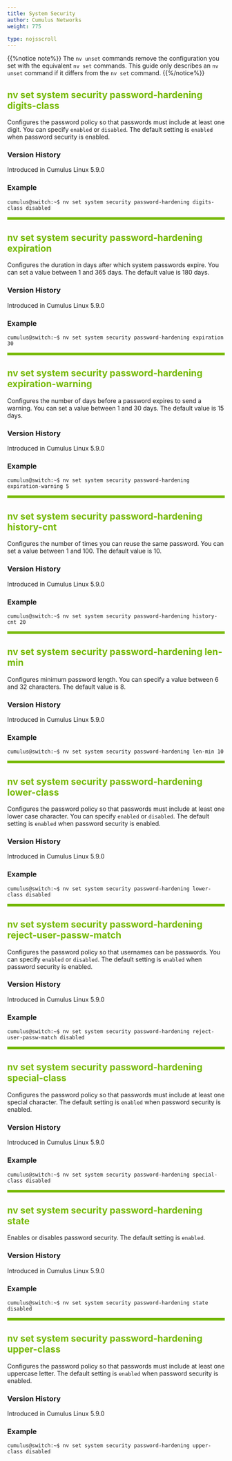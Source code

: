 ```yaml
---
title: System Security
author: Cumulus Networks
weight: 775

type: nojsscroll
---
```

<style>
h { color: RGB(118,185,0)}
</style>
{{%notice note%}}
The `nv unset` commands remove the configuration you set with the equivalent `nv set` commands. This guide only describes an `nv unset` command if it differs from the `nv set` command.
{{%/notice%}}

## <h>nv set system security password-hardening digits-class</h>

Configures the password policy so that passwords must include at least one digit. You can specify `enabled` or `disabled`. The default setting is `enabled` when password security is enabled.

### Version History

Introduced in Cumulus Linux 5.9.0

### Example

```
cumulus@switch:~$ nv set system security password-hardening digits-class disabled
```

<HR STYLE="BORDER: DASHED RGB(118,185,0) 0.5PX;BACKGROUND-COLOR: RGB(118,185,0);HEIGHT: 4.0PX;"/>

## <h>nv set system security password-hardening expiration</h>

Configures the duration in days after which system passwords expire. You can set a value between 1 and 365 days. The default value is 180 days.

### Version History

Introduced in Cumulus Linux 5.9.0

### Example

```
cumulus@switch:~$ nv set system security password-hardening expiration 30
```

<HR STYLE="BORDER: DASHED RGB(118,185,0) 0.5PX;BACKGROUND-COLOR: RGB(118,185,0);HEIGHT: 4.0PX;"/>

## <h>nv set system security password-hardening expiration-warning</h>

Configures the number of days before a password expires to send a warning. You can set a value between 1 and 30 days. The default value is 15 days.

### Version History

Introduced in Cumulus Linux 5.9.0

### Example

```
cumulus@switch:~$ nv set system security password-hardening expiration-warning 5
```

<HR STYLE="BORDER: DASHED RGB(118,185,0) 0.5PX;BACKGROUND-COLOR: RGB(118,185,0);HEIGHT: 4.0PX;"/>

## <h>nv set system security password-hardening history-cnt</h>

Configures the number of times you can reuse the same password. You can set a value between 1 and 100. The default value is 10.

### Version History

Introduced in Cumulus Linux 5.9.0

### Example

```
cumulus@switch:~$ nv set system security password-hardening history-cnt 20
```

<HR STYLE="BORDER: DASHED RGB(118,185,0) 0.5PX;BACKGROUND-COLOR: RGB(118,185,0);HEIGHT: 4.0PX;"/>

## <h>nv set system security password-hardening len-min</h>

Configures minimum password length. You can specify a value between 6 and 32 characters. The default value is 8.

### Version History

Introduced in Cumulus Linux 5.9.0

### Example

```
cumulus@switch:~$ nv set system security password-hardening len-min 10
```

<HR STYLE="BORDER: DASHED RGB(118,185,0) 0.5PX;BACKGROUND-COLOR: RGB(118,185,0);HEIGHT: 4.0PX;"/>

## <h>nv set system security password-hardening lower-class</h>

Configures the password policy so that passwords must include at least one lower case character. You can specify `enabled` or `disabled`. The default setting is `enabled` when password security is enabled.

### Version History

Introduced in Cumulus Linux 5.9.0

### Example

```
cumulus@switch:~$ nv set system security password-hardening lower-class disabled
```

<HR STYLE="BORDER: DASHED RGB(118,185,0) 0.5PX;BACKGROUND-COLOR: RGB(118,185,0);HEIGHT: 4.0PX;"/>

## <h>nv set system security password-hardening reject-user-passw-match</h>

Configures the password policy so that usernames can be passwords. You can specify `enabled` or `disabled`. The default setting is `enabled` when password security is enabled.

### Version History

Introduced in Cumulus Linux 5.9.0

### Example

```
cumulus@switch:~$ nv set system security password-hardening reject-user-passw-match disabled
```

<HR STYLE="BORDER: DASHED RGB(118,185,0) 0.5PX;BACKGROUND-COLOR: RGB(118,185,0);HEIGHT: 4.0PX;"/>

## <h>nv set system security password-hardening special-class</h>

Configures the password policy so that passwords must include at least one special character. The default setting is `enabled` when password security is enabled.

### Version History

Introduced in Cumulus Linux 5.9.0

### Example

```
cumulus@switch:~$ nv set system security password-hardening special-class disabled
```

<HR STYLE="BORDER: DASHED RGB(118,185,0) 0.5PX;BACKGROUND-COLOR: RGB(118,185,0);HEIGHT: 4.0PX;"/>

## <h>nv set system security password-hardening state</h>

Enables or disables password security. The default setting is `enabled`.

### Version History

Introduced in Cumulus Linux 5.9.0

### Example

```
cumulus@switch:~$ nv set system security password-hardening state disabled
```

<HR STYLE="BORDER: DASHED RGB(118,185,0) 0.5PX;BACKGROUND-COLOR: RGB(118,185,0);HEIGHT: 4.0PX;"/>

## <h>nv set system security password-hardening upper-class</h>

Configures the password policy so that passwords must include at least one uppercase letter. The default setting is `enabled` when password security is enabled.

### Version History

Introduced in Cumulus Linux 5.9.0

### Example

```
cumulus@switch:~$ nv set system security password-hardening upper-class disabled
```
